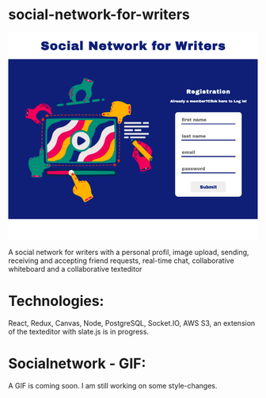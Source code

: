 # social-network-for-writers

![screenshot socialnetwork](client/public/socialnetwork.png)

A social network for writers with a personal profil, image upload, sending, receiving and accepting friend requests, real-time chat, collaborative whiteboard and a collaborative texteditor

# Technologies: 
React, Redux, Canvas, Node, PostgreSQL, Socket.IO, AWS S3, an extension of the texteditor with slate.js is in progress.

# Socialnetwork - GIF: 
A GIF is coming soon. I am still working on some style-changes.

